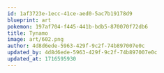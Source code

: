 ```yaml
---
id: 1af3723e-1ecc-41ce-aed0-5ac7b19178d9
blueprint: art
pokemon: 197af704-f445-441b-bdb5-870070f72db6
title: Tynamo
image: art/602.png
author: 4d8d6ede-5963-429f-9c2f-74b897007e0c
updated_by: 4d8d6ede-5963-429f-9c2f-74b897007e0c
updated_at: 1716595930
---
```

